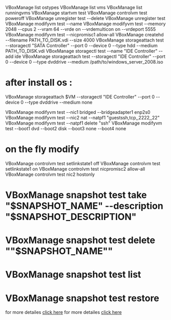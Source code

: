 VBoxManage list ostypes
VBoxManage list vms
VBoxManage list runningvms
VBoxManage startvm test
VBoxManage controlvm test poweroff
VBoxManage unregister test --delete
VBoxManage unregister test
VBoxManage modifyvm test --name
VBoxManage modifyvm test --memory 2048 --cpus 2 --vram 64  --vrde on --vrdemulticon on --vrdeport 5555
VBoxManage modifyvm test --nicpromisc1 allow-all
VBoxManage createhd --filename PATH_TO_DISK.vdi --size 4000 
VBoxManage storageattach test --storagectl "SATA Controller" --port 0  --device 0 --type hdd --medium PATH_TO_DISK.vdi
VBoxManage storagectl test --name "IDE Controller" --add ide
VBoxManage storageattach test --storagectl "IDE Controller" --port 0 --device 0 --type dvddrive --medium /path/to/windows_server_2008.iso
# after install os :
VBoxManage storageattach $VM --storagectl "IDE Controller" --port 0  --device 0 --type dvddrive --medium none

VBoxManage modifyvm  test --nic1 bridged --bridgeadapter1 enp2s0
VBoxManage modifyvm  test --nic2 nat --natpf1 "guestssh,tcp,,2222,,22"
VBoxManage modifyvm  test --natpf1 delete "ssh"
VBoxManage modifyvm  test --boot1 dvd --boot2 disk --boot3 none --boot4 none

# on the fly modify
VBoxManage controlvm test  setlinkstate1 off
VBoxManage controlvm test  setlinkstate1 on 
VBoxManage controlvm test  nicpromisc2 allow-all
VBoxManage controlvm test  nic2 hostonly

# VBoxManage snapshot test take "$SNAPSHOT_NAME" --description "$SNAPSHOT_DESCRIPTION"
# VBoxManage snapshot test  delete ""$SNAPSHOT_NAME""
# VBoxManage snapshot test list
# VBoxManage snapshot test restore <Name of snapshot>

for more detailes [click here](https://www.golinuxhub.com/2017/08/how-to-configure-different-types-of.html)
for more detailes [click here](https://technology.amis.nl/2018/07/27/virtualbox-networking-explained/#prettyPhoto)

